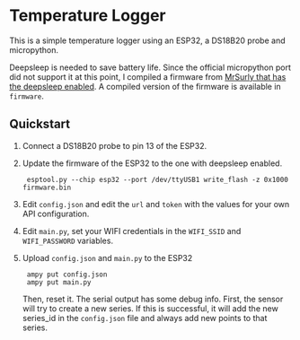 Temperature Logger
==================

This is a simple temperature logger using an ESP32,
a DS18B20 probe and micropython.

Deepsleep is needed to save battery life. Since the official
micropython port did not support it at this point, I compiled
a firmware from [MrSurly
that has the deepsleep enabled](https://github.com/MrSurly/micropython-esp32/tree/dev-deepsleep). A compiled version of the firmware
is available in `firmware`.

Quickstart
----------

1. Connect a DS18B20 probe to pin 13 of the ESP32.

2. Update the firmware of the ESP32 to the one with deepsleep enabled.

        esptool.py --chip esp32 --port /dev/ttyUSB1 write_flash -z 0x1000 firmware.bin

3. Edit `config.json` and edit the `url` and `token` with the values for your
   own API configuration.

4. Edit `main.py`, set your WIFI credentials in the `WIFI_SSID` and
   `WIFI_PASSWORD` variables.

5. Upload `config.json` and `main.py` to the ESP32

        ampy put config.json
        ampy put main.py

    Then, reset it. The serial output has some debug info.
    First, the sensor will try to create a new series. If this is successful,
    it will add the new series_id in the `config.json` file and always
    add new points to that series.
